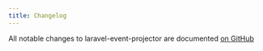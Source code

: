 ```yaml
---
title: Changelog
---
```


All notable changes to laravel-event-projector are documented [on GitHub](https://github.com/spatie/laravel-event-projector/blob/master/CHANGELOG.md)
